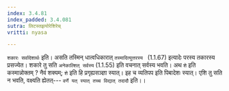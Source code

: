 ```yaml
---
index: 3.4.81
index_padded: 3.4.081
sutra: लिटस्तझयोरेशिरेच्
vritti: nyasa

---
```

`शकारः सर्वादेशार्थः` इति। असति तस्मिन् धात्वधिकारात् `तस्मादित्युत्तरस्य ` (1.1.67) इत्यादेः परस्य तकारस्य प्रसज्येत। शकारे तु सति `अनेकाल्शित् सर्वस्य` (1.1.55) इति वचनात् सर्वस्य भवति। अथ `शे` इति कस्मान्नोक्तम् ? नैवं शक्यम्; `शे` इति हि प्रगृह्यसञ्ज्ञा स्यात्। इह च व्यतिपप इति पिबादेशः स्यात्। एशि तु सति न भवति, वक्ष्यति ह्येतत्--- `वर्णे यत् स्यात् तच्च विद्यात् तदादौ` इति।।